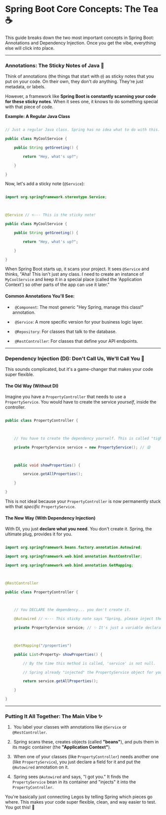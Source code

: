   

# Spring Boot Core Concepts: The Tea ☕

  

This guide breaks down the two most important concepts in Spring Boot: Annotations and Dependency Injection. Once you get the vibe, everything else will click into place.

  

---

  

### Annotations: The Sticky Notes of Java 📝

  

Think of annotations (the things that start with `@`) as sticky notes that you put on your code. On their own, they don't *do* anything. They're just metadata, or labels.

  

However, a framework like **Spring Boot is constantly scanning your code for these sticky notes**. When it sees one, it knows to do something special with that piece of code.

  

**Example: A Regular Java Class**

  

```java

// Just a regular Java class. Spring has no idea what to do with this.

public class MyCoolService {

    public String getGreeting() {

        return "Hey, what's up?";

    }

}

```

  

Now, let's add a sticky note (`@Service`):

  

```java

import org.springframework.stereotype.Service;

  

@Service // <--- This is the sticky note!

public class MyCoolService {

    public String getGreeting() {

        return "Hey, what's up?";

    }

}

```

  

When Spring Boot starts up, it scans your project. It sees `@Service` and thinks, "Aha! This isn't just any class. I need to create an instance of `MyCoolService` and keep it in a special place (called the 'Application Context') so other parts of the app can use it later."

  

#### Common Annotations You'll See:

  

*   `@Component`: The most generic "Hey Spring, manage this class!" annotation.

*   `@Service`: A more specific version for your business logic layer.

*   `@Repository`: For classes that talk to the database.

*   `@RestController`: For classes that define your API endpoints.

  

---

  

### Dependency Injection (DI): Don't Call Us, We'll Call You 🤙

  

This sounds complicated, but it's a game-changer that makes your code super flexible.

  

#### The Old Way (Without DI)

  

Imagine you have a `PropertyController` that needs to use a `PropertyService`. You would have to create the service *yourself*, inside the controller.

  

```java

public class PropertyController {

  

    // You have to create the dependency yourself. This is called "tight coupling".

    private PropertyService service = new PropertyService(); // 😩

  

    public void showProperties() {

        service.getAllProperties();

    }

}

```

  

This is not ideal because your `PropertyController` is now permanently stuck with that *specific* `PropertyService`.

  

#### The New Way (With Dependency Injection)

  

With DI, you just **declare what you need**. You don't create it. Spring, the ultimate plug, provides it for you.

  

```java

import org.springframework.beans.factory.annotation.Autowired;

import org.springframework.web.bind.annotation.RestController;

import org.springframework.web.bind.annotation.GetMapping;

  

@RestController

public class PropertyController {

  

    // You DECLARE the dependency... you don't create it.

    @Autowired // <--- This sticky note says "Spring, please inject the dependency here"

    private PropertyService service; // ✨ It's just a variable declaration!

  

    @GetMapping("/properties")

    public List<Property> showProperties() {

        // By the time this method is called, 'service' is not null.

        // Spring already "injected" the PropertyService object for you.

        return service.getAllProperties();

    }

}

```

  

---

  

### Putting It All Together: The Main Vibe ✨

  

1.  You label your classes with annotations like `@Service` or `@RestController`.

2.  Spring scans these, creates objects (called **"beans"**), and puts them in its magic container (the **"Application Context"**).

3.  When one of your classes (like `PropertyController`) needs another one (like `PropertyService`), you just declare a field for it and put the `@Autowired` annotation on it.

4.  Spring sees `@Autowired` and says, "I got you." It finds the `PropertyService` bean in its container and "injects" it into the `PropertyController`.

  

You're basically just connecting Legos by telling Spring which pieces go where. This makes your code super flexible, clean, and way easier to test. You got this! 🚀